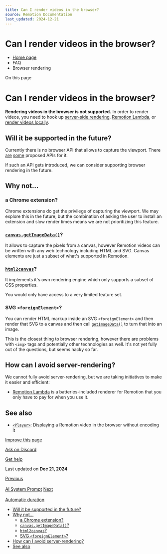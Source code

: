 ```yaml
---
title: Can I render videos in the browser?
source: Remotion Documentation
last_updated: 2024-12-21
---
```


# Can I render videos in the browser?

- [Home page](/)
- FAQ
- Browser rendering

On this page

# Can I render videos in the browser?

**Rendering videos in the browser is not supported.** In order to render videos, you need to hook up [server-side rendering](/docs/ssr), [Remotion Lambda](/docs/lambda), or [render videos locally](/docs/render).

## Will it be supported in the future? [​](\#will-it-be-supported-in-the-future "Direct link to Will it be supported in the future?")

Currently there is no browser API that allows to capture the viewport. There [are](https://x.com/fserb/status/1794058245901824349) [some](https://github.com/WICG/proposals/issues/73) proposed APIs for it.

If such an API gets introduced, we can consider supporting browser rendering in the future.

## Why not... [​](\#why-not "Direct link to Why not...")

### a Chrome extension? [​](\#a-chrome-extension "Direct link to a Chrome extension?")

Chrome extensions do get the privilege of capturing the viewport. We may explore this in the future, but the combination of asking the user to install an extension and slow render times means we are not prioritizing this feature.

### [`canvas.getImageData()`](https://developer.mozilla.org/de/docs/Web/API/CanvasRenderingContext2D/getImageData)? [​](\#canvasgetimagedata "Direct link to canvasgetimagedata")

It allows to capture the pixels from a canvas, however Remotion videos can be written with any web technology including HTML and SVG. Canvas elements are just a subset of what's supported in Remotion.

### [`html2canvas`](https://html2canvas.hertzen.com/)? [​](\#html2canvas "Direct link to html2canvas")

It implements it's own rendering engine which only supports a subset of CSS properties.

You would only have access to a very limited feature set.

### SVG `<foreignElement>`? [​](\#svg-foreignelement "Direct link to svg-foreignelement")

You can render HTML markup inside an SVG `<foreignElement>` and then render that SVG to a canvas and then call [`getImageData()`](https://developer.mozilla.org/de/docs/Web/API/CanvasRenderingContext2D/getImageData) to turn that into an image.

This is the closest thing to browser rendering, however there are problems with `<img>` tags and potentially other technologies as well. It's not yet fully out of the questions, but seems hacky so far.

## How can I avoid server-rendering? [​](\#how-can-i-avoid-server-rendering "Direct link to How can I avoid server-rendering?")

We cannot fully avoid server-rendering, but we are taking initiatives to make it easier and efficient:

- [Remotion Lambda](/lambda) is a batteries-included renderer for Remotion that you only have to pay for when you use it.

## See also [​](\#see-also "Direct link to See also")

- [`<Player>`](/player): Displaying a Remotion video in the browser without encoding it

[Improve this page](https://github.com/remotion-dev/remotion/edit/main/packages/docs/docs/miscellaneous/render-in-browser.mdx)

[Ask on Discord](https://remotion.dev/discord)

[Get help](/docs/get-help)

Last updated on **Dec 21, 2024**

[Previous\
\
AI System Prompt](/docs/system-prompt) [Next\
\
Automatic duration](/docs/miscellaneous/automatic-duration)

- [Will it be supported in the future?](#will-it-be-supported-in-the-future)
- [Why not...](#why-not)
  - [a Chrome extension?](#a-chrome-extension)
  - [`canvas.getImageData()`?](#canvasgetimagedata)
  - [`html2canvas`?](#html2canvas)
  - [SVG `<foreignElement>`?](#svg-foreignelement)
- [How can I avoid server-rendering?](#how-can-i-avoid-server-rendering)
- [See also](#see-also)
